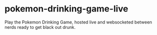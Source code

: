 # pokemon-drinking-game-live
Play the Pokemon Drinking Game, hosted live and websocketed between nerds ready to get black out drunk.
